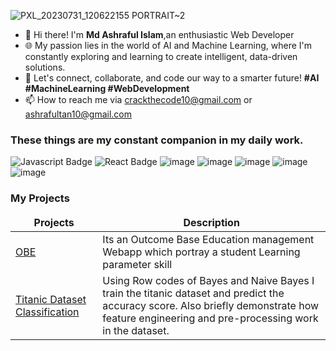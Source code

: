 ![PXL_20230731_120622155 PORTRAIT~2](https://github.com/Ashraf-ul-I/Ashraf-ul-I/assets/143094391/bc14f384-3518-459c-807c-66ce548b3277)



- 👋 Hi there! I'm <b>Md Ashraful Islam</b>,an enthusiastic Web Developer
- 🌐 My passion lies in the world of AI and Machine Learning, where I'm constantly exploring and learning to create intelligent, data-driven solutions.<br>
- 🚀 Let's connect, collaborate, and code our way to a smarter future!  <b>#AI #MachineLearning #WebDevelopment</b><br>
- 📫 How to reach me via crackthecode10@gmail.com or ashrafultan10@gmail.com

<h3> These things are my constant companion in my daily work.</h3>

<img src="https://camo.githubusercontent.com/82cd498d68f1929233bffb5d3bd2229cb0a97728b4983ee3a607c1941a9c9b7b/68747470733a2f2f696d672e736869656c64732e696f2f62616467652f2d4a6176617363726970742d4630444234463f7374796c653d666f722d7468652d6261646765266c6162656c436f6c6f723d626c61636b266c6f676f3d6a617661736372697074266c6f676f436f6c6f723d463044423446" alt="Javascript Badge" data-canonical-src="https://img.shields.io/badge/-Javascript-F0DB4F?style=for-the-badge&amp;labelColor=black&amp;logo=javascript&amp;logoColor=F0DB4F" style="max-width: 100%;">  <img src="https://camo.githubusercontent.com/8e4a668bb3e69b0ab12ff19e5038b089ea85543993268a965f6cebe6ca2b4d9a/68747470733a2f2f696d672e736869656c64732e696f2f62616467652f2d52656163742d3631444246423f7374796c653d666f722d7468652d6261646765266c6162656c436f6c6f723d626c61636b266c6f676f3d7265616374266c6f676f436f6c6f723d363144424642" alt="React Badge" data-canonical-src="https://img.shields.io/badge/-React-61DBFB?style=for-the-badge&amp;labelColor=black&amp;logo=react&amp;logoColor=61DBFB" style="max-width: 100%;"> ![image](https://github.com/Ashraf-ul-I/Ashraf-ul-I/assets/143094391/19d4f76a-db81-4cac-a670-570f28f6e46b)   ![image](https://github.com/Ashraf-ul-I/Ashraf-ul-I/assets/143094391/34fcffa6-9764-4169-968d-ebc5677af7b6)   ![image](https://github.com/Ashraf-ul-I/Ashraf-ul-I/assets/143094391/cd7458ba-8656-4ef1-9537-46a7cffb8dbb)  ![image](https://github.com/Ashraf-ul-I/Ashraf-ul-I/assets/143094391/098e3f5a-e751-4df6-ba87-7802e641b8cf)  ![image](https://github.com/Ashraf-ul-I/Ashraf-ul-I/assets/143094391/eb95dd15-6323-4229-9486-fb05f65e2ac9)

<h3>My Projects</h3>
<table>
  <thead align="center">
      <td><b>Projects</b></td>
      <td><b>Description</b></td> 
  </thead> 
  <tbody>
    <tr>
      <td><a href="https://github.com/Ashraf-ul-I/OBE-Project.git" rel="nofollow">OBE</a></td>
      <td>Its an Outcome Base Education management Webapp which portray a student Learning parameter skill </td>
    </tr>
     <tr>
      <td><a href="https://github.com/Ashraf-ul-I/AI-ML-Project.git" rel="nofollow">Titanic Dataset Classification</a></td>
      <td>Using Row codes of Bayes and Naive Bayes I train the titanic dataset and predict the accuracy score. Also briefly demonstrate how feature engineering and pre-processing work in the dataset. </td>
    </tr>
  </tbody>
</table>






<!---
Ashraf-ul-I/Ashraf-ul-I is a ✨ special ✨ repository because its `README.md` (this file) appears on your GitHub profile.
You can click the Preview link to take a look at your changes.
--->
